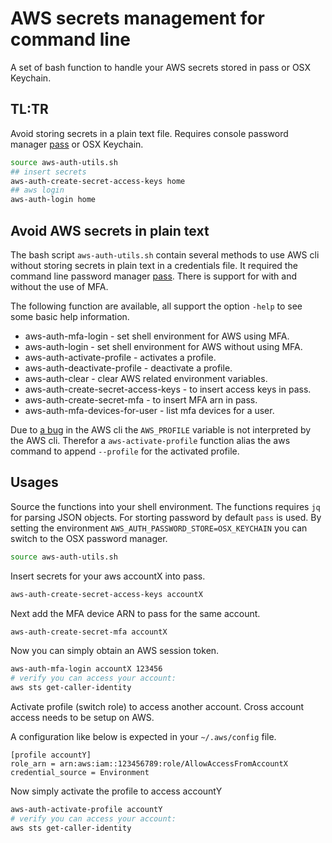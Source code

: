 # AWS secrets management for command line

A set of bash function to handle your AWS secrets stored in pass or OSX Keychain.

## TL:TR
Avoid storing secrets in a plain text file. Requires console password manager [pass](https://www.passwordstore.org/) or OSX Keychain.
```bash
source aws-auth-utils.sh
## insert secrets
aws-auth-create-secret-access-keys home
## aws login
aws-auth-login home
```

## Avoid AWS secrets in plain text

The bash script `aws-auth-utils.sh` contain several methods to use AWS cli without storing secrets in plain text in a credentials file. It required the command line password manager [pass](https://www.passwordstore.org/). There is support for with and without the use of MFA. 

The following function are available, all support the option `-help` to see some basic help information.
- aws-auth-mfa-login - set shell environment for AWS using MFA.
- aws-auth-login - set shell environment for AWS without using MFA.
- aws-auth-activate-profile - activates a profile.
- aws-auth-deactivate-profile - deactivate a profile.
- aws-auth-clear - clear AWS related environment variables.
- aws-auth-create-secret-access-keys - to insert access keys in pass.
- aws-auth-create-secret-mfa - to insert MFA arn in pass.
- aws-auth-mfa-devices-for-user - list mfa devices for a user.

Due to [a bug](https://github.com/aws/aws-cli/issues/3875) in the AWS cli the `AWS_PROFILE` variable is not interpreted by the AWS cli. Therefor a `aws-activate-profile` function alias the aws command to append `--profile` for the activated profile.

## Usages
Source the functions into your shell environment. The functions requires `jq` for parsing JSON objects. For storting password by default `pass` is used. By setting the environment `AWS_AUTH_PASSWORD_STORE=OSX_KEYCHAIN` you can switch to the OSX password manager.


```bash
source aws-auth-utils.sh
```

Insert secrets for your aws accountX into pass.
```bash
aws-auth-create-secret-access-keys accountX
```

Next add the MFA device ARN to pass for the same account.

```bash
aws-auth-create-secret-mfa accountX
```

Now you can simply obtain an AWS session token.
```bash
aws-auth-mfa-login accountX 123456
# verify you can access your account:
aws sts get-caller-identity
```
Activate profile (switch role) to access another account. Cross account access needs to be setup on AWS.

A configuration like below is expected in your `~/.aws/config` file.
```
[profile accountY]
role_arn = arn:aws:iam::123456789:role/AllowAccessFromAccountX
credential_source = Environment
```

Now simply activate the profile to access accountY
```bash
aws-auth-activate-profile accountY
# verify you can access your account:
aws sts get-caller-identity
```